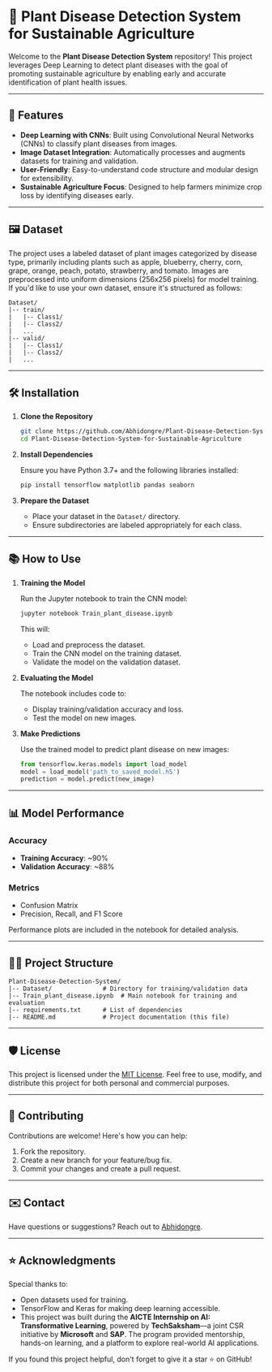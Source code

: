 # 🌱 Plant Disease Detection System for Sustainable Agriculture

Welcome to the **Plant Disease Detection System** repository! This project leverages Deep Learning to detect plant diseases with the goal of promoting sustainable agriculture by enabling early and accurate identification of plant health issues.

---

## 🚀 Features

- **Deep Learning with CNNs**: Built using Convolutional Neural Networks (CNNs) to classify plant diseases from images.
- **Image Dataset Integration**: Automatically processes and augments datasets for training and validation.
- **User-Friendly**: Easy-to-understand code structure and modular design for extensibility.
- **Sustainable Agriculture Focus**: Designed to help farmers minimize crop loss by identifying diseases early.

---

## 🖼️ Dataset

The project uses a labeled dataset of plant images categorized by disease type, primarily including plants such as apple, blueberry, cherry, corn, grape, orange, peach, potato, strawberry, and tomato. Images are preprocessed into uniform dimensions (256x256 pixels) for model training. If you'd like to use your own dataset, ensure it's structured as follows:

```
Dataset/
|-- train/
|   |-- Class1/
|   |-- Class2/
|   ...
|-- valid/
|   |-- Class1/
|   |-- Class2/
|   ...
```

---

## 🛠️ Installation

1. **Clone the Repository**

   ```bash
   git clone https://github.com/Abhidongre/Plant-Disease-Detection-System-for-Sustainable-Agriculture.git
   cd Plant-Disease-Detection-System-for-Sustainable-Agriculture
   ```

2. **Install Dependencies**

   Ensure you have Python 3.7+ and the following libraries installed:

   ```bash
   pip install tensorflow matplotlib pandas seaborn
   ```

3. **Prepare the Dataset**

   - Place your dataset in the `Dataset/` directory.
   - Ensure subdirectories are labeled appropriately for each class.

---

## 📚 How to Use

1. **Training the Model**

   Run the Jupyter notebook to train the CNN model:

   ```bash
   jupyter notebook Train_plant_disease.ipynb
   ```

   This will:

   - Load and preprocess the dataset.
   - Train the CNN model on the training dataset.
   - Validate the model on the validation dataset.

2. **Evaluating the Model**

   The notebook includes code to:

   - Display training/validation accuracy and loss.
   - Test the model on new images.

3. **Make Predictions**

   Use the trained model to predict plant disease on new images:

   ```python
   from tensorflow.keras.models import load_model
   model = load_model('path_to_saved_model.h5')
   prediction = model.predict(new_image)
   ```

---

## 📊 Model Performance

### Accuracy

- **Training Accuracy**: \~90%
- **Validation Accuracy**: \~88%

### Metrics

- Confusion Matrix
- Precision, Recall, and F1 Score

Performance plots are included in the notebook for detailed analysis.

---

## 🧑‍💻 Project Structure

```plaintext
Plant-Disease-Detection-System/
|-- Dataset/              # Directory for training/validation data
|-- Train_plant_disease.ipynb  # Main notebook for training and evaluation
|-- requirements.txt      # List of dependencies
|-- README.md             # Project documentation (this file)
```

---

## 🛡️ License

This project is licensed under the [MIT License](LICENSE). Feel free to use, modify, and distribute this project for both personal and commercial purposes.

---

## 🤝 Contributing

Contributions are welcome! Here's how you can help:

1. Fork the repository.
2. Create a new branch for your feature/bug fix.
3. Commit your changes and create a pull request.

---

## ✉️ Contact

Have questions or suggestions? Reach out to [Abhidongre](https://github.com/Abhidongre).

---

## ⭐ Acknowledgments

Special thanks to:

- Open datasets used for training.
- TensorFlow and Keras for making deep learning accessible.
- This project was built during the **AICTE Internship on AI: Transformative Learning**, powered by **TechSaksham**—a joint CSR initiative by **Microsoft** and **SAP**. The program provided mentorship, hands-on learning, and a platform to explore real-world AI applications.

If you found this project helpful, don't forget to give it a star ⭐ on GitHub!

